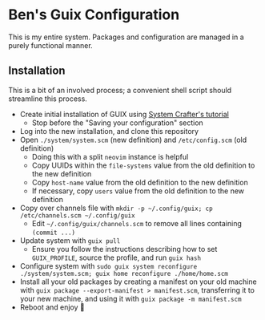 # Ben's Guix Configuration
This is my entire system. Packages and configuration are managed in a purely functional manner. 

## Installation
This is a bit of an involved process; a convenient shell script should streamline this process.
- Create initial installation of GUIX using [System Crafter's tutorial](https://systemcrafters.net/craft-your-system-with-guix/full-system-install/)
  - Stop before the "Saving your configuration" section
- Log into the new installation, and clone this repository
- Open `./system/system.scm` (new definition) and `/etc/config.scm` (old definition)
  - Doing this with a split `neovim` instance is helpful
  - Copy UUIDs within the `file-systems` value from the old definition to the new definition
  - Copy `host-name` value from the old definition to the new definition
  - If necessary, copy `users` value from the old definition to the new definition
- Copy over channels file with `mkdir -p ~/.config/guix; cp /etc/channels.scm ~/.config/guix`
  - Edit `~/.config/guix/channels.scm` to remove all lines containing `(commit ...)`
- Update system with `guix pull`
  - Ensure you follow the instructions describing how to set `GUIX_PROFILE`, source the profile, and run `guix hash`
- Configure system with `sudo guix system reconfigure ./system/system.scm; guix home reconfigure ./home/home.scm`
- Install all your old packages by creating a manifest on your old machine with `guix package --export-manifest > manifest.scm`, transferring it to your new machine, and using it with `guix package -m manifest.scm`
- Reboot and enjoy 🎊
